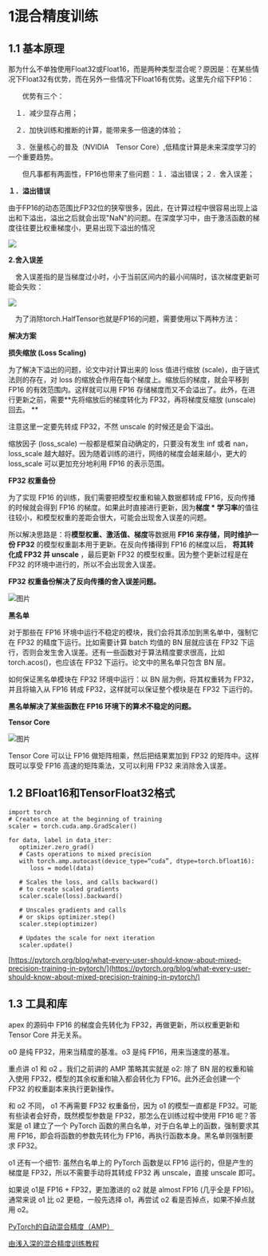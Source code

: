# 1混合精度训练

## 1.1 基本原理

那为什么不单独使用Float32或Float16，而是两种类型混合呢？原因是：在某些情况下Float32有优势，而在另外一些情况下Float16有优势。这里先介绍下FP16：

　　优势有三个：

　１．减少显存占用；

　２．加快训练和推断的计算，能带来多一倍速的体验；

　３．张量核心的普及（NVIDIA　Tensor Core）,低精度计算是未来深度学习的一个重要趋势。

　　但凡事都有两面性，FP16也带来了些问题：１．溢出错误；２．舍入误差；

**１．溢出错误**

由于FP16的动态范围比FP32位的狭窄很多，因此，在计算过程中很容易出现上溢出和下溢出，溢出之后就会出现"NaN"的问题。在深度学习中，由于激活函数的梯度往往要比权重梯度小，更易出现下溢出的情况

![](https://pic1.zhimg.com/v2-8eb54bd19b0878947f6b8d28806fb440_r.jpg)

**2.舍入误差**

　舍入误差指的是当梯度过小时，小于当前区间内的最小间隔时，该次梯度更新可能会失败：

![](https://pic3.zhimg.com/v2-933624420668b99795bd1e7e48739f5a_r.jpg)

　为了消除torch.HalfTensor也就是FP16的问题，需要使用以下两种方法：

**解决方案**

**损失缩放 (Loss Scaling)**

为了解决下溢出的问题，论文中对计算出来的 loss 值进行缩放 (scale)，由于链式法则的存在，对 loss 的缩放会作用在每个梯度上。缩放后的梯度，就会平移到 FP16 的有效范围内。这样就可以用 FP16 存储梯度而又不会溢出了。此外，在进行更新之前，需要**先将缩放后的梯度转化为 FP32，再将梯度反缩放 (unscale) 回去。 **

注意这里一定要先转成 FP32，不然 unscale 的时候还是会下溢出。

缩放因子 (loss_scale) 一般都是框架自动确定的，只要没有发生 inf 或者 nan，loss_scale 越大越好。因为随着训练的进行，网络的梯度会越来越小，更大的 loss_scale 可以更加充分地利用 FP16 的表示范围。

**FP32 权重备份**

为了实现 FP16 的训练，我们需要把模型权重和输入数据都转成 FP16，反向传播的时候就会得到 FP16 的梯度。如果此时直接进行更新，因为**梯度 * 学习率**的值往往较小，和模型权重的差距会很大，可能会出现舍入误差的问题。

所以解决思路是：将**模型权重、激活值、梯度**等数据用 **FP16 来存储，同时维护一份 FP32** 的模型权重副本用于更新。在反向传播得到 FP16 的梯度以后， **将其转化成 FP32 并 unscale** ，最后更新 FP32 的模型权重。因为整个更新过程是在 FP32 的环境中进行的，所以不会出现舍入误差。

**FP32 权重备份解决了反向传播的舍入误差问题。**

![图片](https://mmbiz.qpic.cn/mmbiz_jpg/VBcD02jFhgmibBs7A4drwMgTrKeicjyABOnbfkbCp4GZibcPKrbsOnlBaIg65ADLt1uwciahuLNrITtqYYiaOxiaXySw/640?wx_fmt=jpeg&wxfrom=5&wx_lazy=1&wx_co=1 "图片")

**黑名单**

对于那些在 FP16 环境中运行不稳定的模块，我们会将其添加到黑名单中，强制它在 FP32 的精度下运行。比如需要计算 batch 均值的 BN 层就应该在 FP32 下运行，否则会发生舍入误差。还有一些函数对于算法精度要求很高，比如 torch.acos()，也应该在 FP32 下运行。论文中的黑名单只包含 BN 层。

如何保证黑名单模块在 FP32 环境中运行：以 BN 层为例，将其权重转为 FP32，并且将输入从 FP16 转成 FP32，这样就可以保证整个模块是在 FP32 下运行的。

**黑名单解决了某些函数在 FP16 环境下的算术不稳定的问题。**

**Tensor Core**

![图片](https://mmbiz.qpic.cn/mmbiz_jpg/VBcD02jFhgmibBs7A4drwMgTrKeicjyABOu3gsczSVq7SmicgGlWS1YicygZZ73OgWr5Cb1tU1MCibZQhm1POia47nzA/640?wx_fmt=jpeg&wxfrom=5&wx_lazy=1&wx_co=1 "图片")

Tensor Core 可以让 FP16 做矩阵相乘，然后把结果累加到 FP32 的矩阵中。这样既可以享受 FP16 高速的矩阵乘法，又可以利用 FP32 来消除舍入误差。

## 1.2 BFloat16和TensorFloat32格式

```
import torch
# Creates once at the beginning of training
scaler = torch.cuda.amp.GradScaler()

for data, label in data_iter:
   optimizer.zero_grad()
   # Casts operations to mixed precision
   with torch.amp.autocast(device_type=“cuda”, dtype=torch.bfloat16):
      loss = model(data)

   # Scales the loss, and calls backward()
   # to create scaled gradients
   scaler.scale(loss).backward()

   # Unscales gradients and calls
   # or skips optimizer.step()
   scaler.step(optimizer)

   # Updates the scale for next iteration
   scaler.update()
```

[https://pytorch.org/blog/what-every-user-should-know-about-mixed-precision-training-in-pytorch/](https://pytorch.org/blog/what-every-user-should-know-about-mixed-precision-training-in-pytorch/)

## 1.3 工具和库

apex 的源码中 FP16 的梯度会先转化为 FP32，再做更新，所以权重更新和 Tensor Core 并无关系。

o0 是纯 FP32，用来当精度的基准。o3 是纯 FP16，用来当速度的基准。

重点讲 o1 和 o2 。我们之前讲的 AMP 策略其实就是 o2: 除了 BN 层的权重和输入使用 FP32，模型的其余权重和输入都会转化为 FP16。此外还会创建一个 FP32 的权重副本来执行更新操作。

和 o2 不同， o1 不再需要 FP32 权重备份，因为 o1 的模型一直都是 FP32。可能有些读者会好奇，既然模型参数是 FP32，那怎么在训练过程中使用 FP16 呢？答案是 o1 建立了一个 PyTorch 函数的黑白名单，对于白名单上的函数，强制要求其用 FP16，即会将函数的参数先转化为 FP16，再执行函数本身。黑名单则强制要求 FP32。

o1 还有一个细节: 虽然白名单上的 PyTorch 函数是以 FP16 运行的，但是产生的梯度是 FP32，所以不需要手动将其转成 FP32 再 unscale，直接 unscale 即可。

如果说 o1是 FP16 + FP32，更加激进的 o2 就是 almost FP16 (几乎全是 FP16)。通常来说 o1 比 o2 更稳，一般先选择 o1，再尝试 o2 看是否掉点，如果不掉点就用 o2。

[PyTorch的自动混合精度（AMP）](https://zhuanlan.zhihu.com/p/408610877)

[由浅入深的混合精度训练教程](https://mp.weixin.qq.com/s?__biz=MzI4MDYzNzg4Mw==&mid=2247550159&idx=5&sn=f5db2afa547970bc429112e32d2e7daf&chksm=ebb73c1bdcc0b50d0e85039bd5d8349a23330e3e0f138a7dd2da218a20174d0965837682dd14&scene=27)
